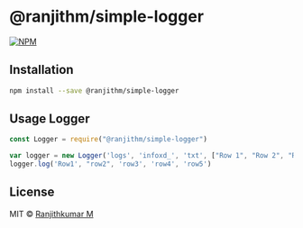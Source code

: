 # @ranjithm/simple-logger

> 

[![NPM](https://img.shields.io/npm/v/@ranjithm/simple-logger.svg)](https://www.npmjs.com/package/@ranjithm/simple-logger)

## Installation

```bash
npm install --save @ranjithm/simple-logger
```

## Usage  Logger

```js
const Logger = require("@ranjithm/simple-logger")

var logger = new Logger('logs', 'infoxd_', 'txt', ["Row 1", "Row 2", "Row 3", "Row 4", "Row 5"])
logger.log('Row1', "row2", 'row3', 'row4', 'row5')
```

## License

MIT © [Ranjithkumar M](https://github.com/ravithM)
